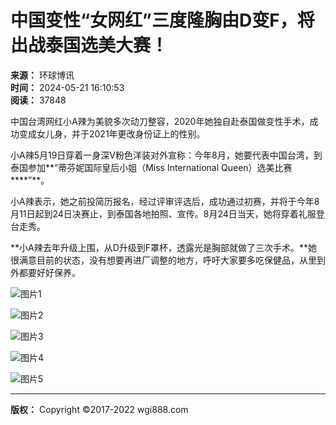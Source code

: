 # 中国变性“女网红”三度隆胸由D变F，将出战泰国选美大赛！

**来源：** 环球博讯  
**时间：** 2024-05-21 16:10:53  
**阅读：** 37848

中国台湾网红小A辣为美貌多次动刀整容，2020年她独自赴泰国做变性手术，成功变成女儿身，并于2021年更改身份证上的性别。

小A辣5月19日穿着一身深V粉色洋装对外宣称：今年8月，她要代表中国台湾，到泰国参加**“蒂芬妮国际皇后小姐（Miss International Queen）选美比赛****”**。

小A辣表示，她之前投简历报名，经过评审评选后，成功通过初赛，并将于今年8月11日起到24日决赛止，到泰国各地拍照、宣传。8月24日当天，她将穿着礼服登台走秀。

**小A辣去年升级上围，从D升级到F罩杯，透露光是胸部就做了三次手术。**她很满意目前的状态，没有想要再进厂调整的地方，呼吁大家要多吃保健品，从里到外都要好好保养。

![图片1](https://image.wgi888.com/uploads/image/1716278396_8497.png?x-oss-process=style/org)

![图片2](https://image.wgi888.com/uploads/image/1716278396_4115.png?x-oss-process=style/org)

![图片3](https://image.wgi888.com/uploads/image/1716278396_1301.png?x-oss-process=style/org)

![图片4](https://image.wgi888.com/uploads/image/1716278396_2410.png?x-oss-process=style/org)

![图片5](https://image.wgi888.com/uploads/image/1716278396_3869.png?x-oss-process=style/org)

---

**版权：** Copyright ©2017-2022 wgi888.com